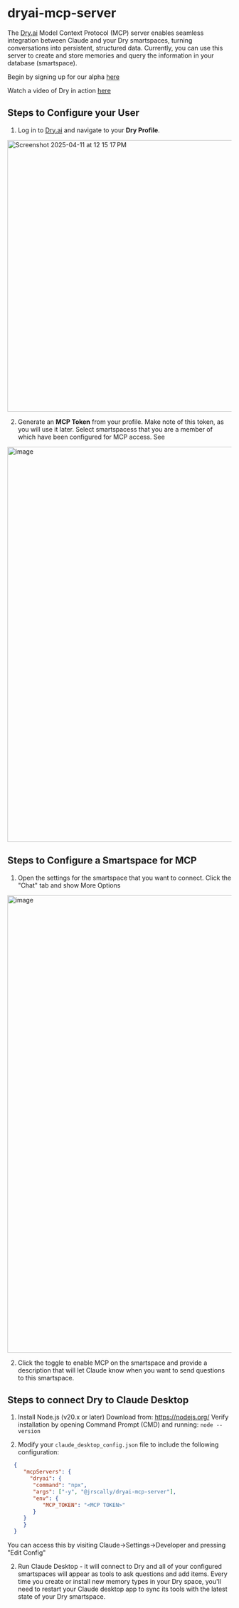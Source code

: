 # dryai-mcp-server

The [Dry.ai](https://dry.ai) Model Context Protocol (MCP) server enables seamless integration between Claude and your Dry smartspaces, turning conversations into persistent, structured data. Currently, you can use this server to create and store memories and query the information in your database (smartspace).

Begin by signing up for our alpha [here](https://dry.ai/getClaudeMemory)

Watch a video of Dry in action [here](https://youtu.be/TW55riZYsZo?si=pgbnrMACYSxk321Q)


## Steps to Configure your User

1. Log in to [Dry.ai](https://dry.ai) and navigate to your **Dry Profile**.
<img width="611" alt="Screenshot 2025-04-11 at 12 15 17 PM" src="https://github.com/user-attachments/assets/462d5e88-97f0-4f87-8e64-1e75c07bb8a8" />


2. Generate an **MCP Token** from your profile. Make note of this token, as you will use it later. Select smartspacess that you are a member of
    which have been configured for MCP access. See 
   
<img width="889" alt="image" src="https://github.com/user-attachments/assets/5ecc2bde-61e6-491b-8858-ce2f5e8a8eb8" />

## Steps to Configure a Smartspace for MCP

1. Open the settings for the smartspace that you want to connect. Click the "Chat" tab and show More Options
<img width="1029" alt="image" src="https://github.com/user-attachments/assets/dfa4c2c0-d1ac-495f-b2a0-50995b3c2df7" />

2. Click the toggle to enable MCP on the smartspace and provide a description that will let Claude know when you want to send questions to this smartspace.

## Steps to connect Dry to Claude Desktop

1. Install Node.js (v20.x or later)
   Download from: https://nodejs.org/
   Verify installation by opening Command Prompt (CMD) and running:
   ```node --version```

2. Modify your `claude_desktop_config.json` file to include the following configuration:
 ```json
   {
      "mcpServers": {
        "dryai": {
         "command": "npx",
         "args": ["-y", "@jrscally/dryai-mcp-server"],
         "env": {
            "MCP_TOKEN": "<MCP TOKEN>"
         }
      }
      }
   }
   ```
You can access this by visiting Claude->Settings->Developer and pressing "Edit Config" 

2. Run Claude Desktop - it will connect to Dry and all of your configured smartspaces will appear as tools to ask questions and add items. Every time you create or install new memory types in your Dry space, you'll need to restart your Claude desktop app to sync its tools with the latest state of your Dry smartspace.


